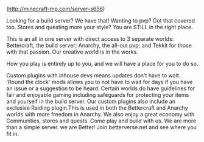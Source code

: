 (http://minecraft-mp.com/server-s656)

Looking for a build server? We have that! 
Wanting to pvp? Got that covered too. 
Stores and questing more your style? You are STILL in the right place.

This is an all in one server with direct access to 3 separate worlds: Bettercraft, the build server; Anarchy, the all-out pvp; and Tekkit for those with that passion. Our creative world is in the works. 

How you play is entirely up to you, and we will have a place for you to do so.

Custom plugins with inhouse devs means updates don't have to wait. 
'Round the clock' mods allows you to not have to wait for days if you have an issue or a suggestion to be heard. 
Certain worlds do have guidelines for fair and enjoyable gaming including safeguards for protecting your items and yourself in the build server.
Our custom plugins also include an exclusive Raiding plugin.This is used in both the Bettercraft and Anarchy worlds with more freedom in Anarchy.
We also enjoy a great economy with Communities, stores and quests.
Come play and build with us. We are more than a simple server. we are Better!
Join betterverse.net and see where you fit in.